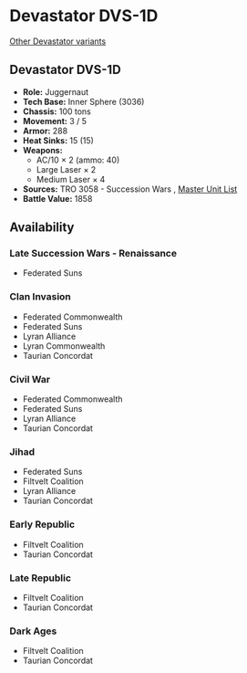 # Devastator DVS-1D 

[Other Devastator variants](../devastator.md) 

## Devastator DVS-1D 

- **Role:** Juggernaut 
- **Tech Base:** Inner Sphere (3036) 
- **Chassis:** 100 tons 
- **Movement:** 3 / 5 
- **Armor:** 288 
- **Heat Sinks:** 15 (15) 
- **Weapons:** 
  - AC/10 × 2 (ammo: 40) 
  - Large Laser × 2 
  - Medium Laser × 4 
- **Sources:** TRO 3058 - Succession Wars , [Master Unit List](http://masterunitlist.info/Unit/Details/893/devastator-dvs-1d) 
- **Battle Value:** 1858 

## Availability 

### Late Succession Wars - Renaissance 

- Federated Suns 

### Clan Invasion 

- Federated Commonwealth 
- Federated Suns 
- Lyran Alliance 
- Lyran Commonwealth 
- Taurian Concordat 

### Civil War 

- Federated Commonwealth 
- Federated Suns 
- Lyran Alliance 
- Taurian Concordat 

### Jihad 

- Federated Suns 
- Filtvelt Coalition 
- Lyran Alliance 
- Taurian Concordat 

### Early Republic 

- Filtvelt Coalition 
- Taurian Concordat 

### Late Republic 

- Filtvelt Coalition 
- Taurian Concordat 

### Dark Ages 

- Filtvelt Coalition 
- Taurian Concordat 

